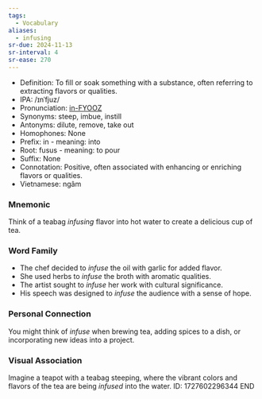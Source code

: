 ```yaml
---
tags:
  - Vocabulary
aliases:
  - infusing
sr-due: 2024-11-13
sr-interval: 4
sr-ease: 270
---
```

- Definition: To fill or soak something with a substance, often referring to extracting flavors or qualities.
- IPA: /ɪnˈfjuz/
- Pronunciation: [in-FYOOZ](https://www.google.com/search?q=how+to+pronounce+infuse)
- Synonyms: steep, imbue, instill
- Antonyms: dilute, remove, take out
- Homophones: None
- Prefix: in - meaning: into
- Root: fusus - meaning: to pour
- Suffix: None
- Connotation: Positive, often associated with enhancing or enriching flavors or qualities.
- Vietnamese: ngâm

### Mnemonic

Think of a teabag *infusing* flavor into hot water to create a delicious cup of tea.

### Word Family

- The chef decided to *infuse* the oil with garlic for added flavor.
- She used herbs to *infuse* the broth with aromatic qualities.
- The artist sought to *infuse* her work with cultural significance.
- His speech was designed to *infuse* the audience with a sense of hope.

### Personal Connection

You might think of *infuse* when brewing tea, adding spices to a dish, or incorporating new ideas into a project.

### Visual Association

Imagine a teapot with a teabag steeping, where the vibrant colors and flavors of the tea are being *infused* into the water.
ID: 1727602296344
END
